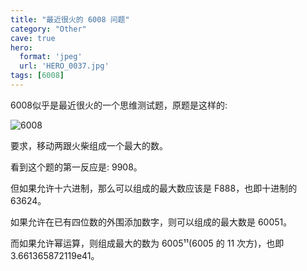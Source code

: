 ```yaml
---
title: "最近很火的 6008 问题"
category: "Other"
cave: true
hero:
  format: 'jpeg'
  url: 'HERO_0037.jpg'
tags: [6008]
---
```

6008似乎是最近很火的一个思维测试题，原题是这样的:

![6008](/assets/images/posts/content/6008.jpg)

要求，移动两跟火柴组成一个最大的数。

看到这个题的第一反应是: 9908。

但如果允许十六进制，那么可以组成的最大数应该是 F888，也即十进制的 63624。

如果允许在已有四位数的外围添加数字，则可以组成的最大数是 60051。

而如果允许幂运算，则组成最大的数为 6005¹¹(6005 的 11 次方)，也即 3.661365872119e41。





